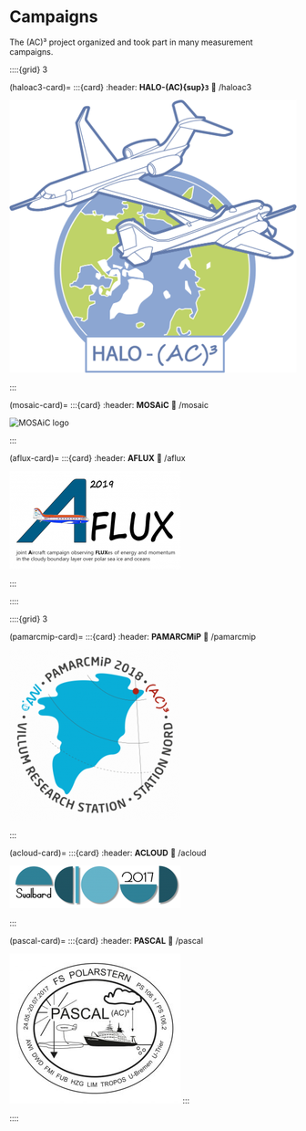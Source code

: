# Campaigns

The (AC)³ project organized and took part in many measurement campaigns.


::::{grid} 3

(haloac3-card)=
:::{card} 
:header: **HALO-(AC){sup}`3`**
:link: /haloac3

![HALO](./logos/haloac3-logo.png)
 
:::

(mosaic-card)=
:::{card}
:header: **MOSAiC**
:link: /mosaic

![MOSAiC logo]()

:::

(aflux-card)=
:::{card}
:header: **AFLUX**
:link: /aflux

![AFLUX logo](./logos/logo_aflux_small-300x172.png)

:::

::::

::::{grid} 3

(pamarcmip-card)=
:::{card}
:header: **PAMARCMiP**
:link: /pamarcmip

![PAMARCMiP logo](./logos/pamarcmip_2018_logo_small-300x300.png)

:::

(acloud-card)=
:::{card}
:header: **ACLOUD**
:link: /acloud

![ACLOUD logo](./logos/acloud_logo_small2-300x75.png)

:::

(pascal-card)=
:::{card}
:header: **PASCAL**
:link: /pascal

![PASCAL campaign logo](./logos/pascal-stempel2017_konturpfad_polarstern-300x263.jpg)
:::

::::